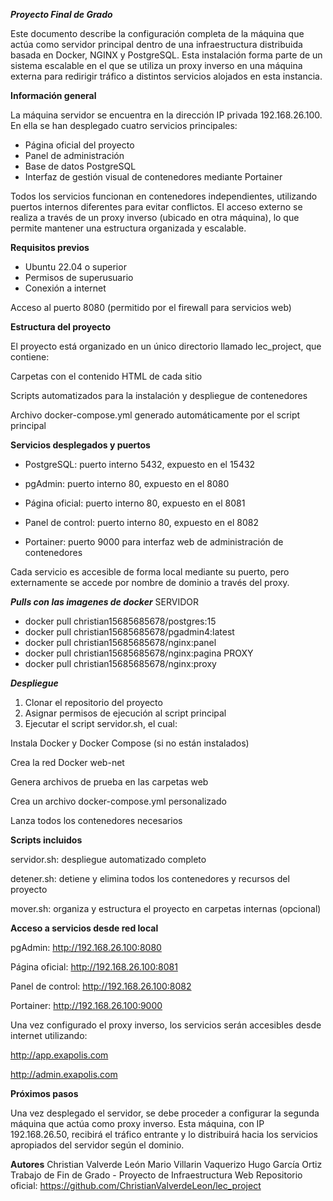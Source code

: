 _**Proyecto Final de Grado**_

Este documento describe la configuración completa de la máquina que actúa como servidor principal dentro de una infraestructura distribuida basada en Docker, NGINX y PostgreSQL. Esta instalación forma parte de un sistema escalable en el que se utiliza un proxy inverso en una máquina externa para redirigir tráfico a distintos servicios alojados en esta instancia.

**Información general**

La máquina servidor se encuentra en la dirección IP privada 192.168.26.100. En ella se han desplegado cuatro servicios principales:

- Página oficial del proyecto
- Panel de administración
- Base de datos PostgreSQL
- Interfaz de gestión visual de contenedores mediante Portainer


Todos los servicios funcionan en contenedores independientes, utilizando puertos internos diferentes para evitar conflictos. El acceso externo se realiza a través de un proxy inverso (ubicado en otra máquina), lo que permite mantener una estructura organizada y escalable.

**Requisitos previos**
- Ubuntu 22.04 o superior
- Permisos de superusuario
- Conexión a internet

Acceso al puerto 8080 (permitido por el firewall para servicios web)

**Estructura del proyecto**

El proyecto está organizado en un único directorio llamado lec_project, que contiene:

Carpetas con el contenido HTML de cada sitio

Scripts automatizados para la instalación y despliegue de contenedores

Archivo docker-compose.yml generado automáticamente por el script principal


**Servicios desplegados y puertos**

- PostgreSQL: puerto interno 5432, expuesto en el 15432

- pgAdmin: puerto interno 80, expuesto en el 8080

- Página oficial: puerto interno 80, expuesto en el 8081

- Panel de control: puerto interno 80, expuesto en el 8082

- Portainer: puerto 9000 para interfaz web de administración de contenedores


Cada servicio es accesible de forma local mediante su puerto, pero externamente se accede por nombre de dominio a través del proxy.

**_Pulls con las imagenes de docker_**
SERVIDOR
- docker pull christian15685685678/postgres:15
- docker pull christian15685685678/pgadmin4:latest
- docker pull christian15685685678/nginx:panel
- docker pull christian15685685678/nginx:pagina
PROXY
- docker pull christian15685685678/nginx:proxy

**_Despliegue_**

1. Clonar el repositorio del proyecto
2. Asignar permisos de ejecución al script principal
3. Ejecutar el script servidor.sh, el cual:

Instala Docker y Docker Compose (si no están instalados)

Crea la red Docker web-net

Genera archivos de prueba en las carpetas web

Crea un archivo docker-compose.yml personalizado

Lanza todos los contenedores necesarios

**Scripts incluidos**

servidor.sh: despliegue automatizado completo

detener.sh: detiene y elimina todos los contenedores y recursos del proyecto

mover.sh: organiza y estructura el proyecto en carpetas internas (opcional)


**Acceso a servicios desde red local**

pgAdmin: http://192.168.26.100:8080

Página oficial: http://192.168.26.100:8081

Panel de control: http://192.168.26.100:8082

Portainer: http://192.168.26.100:9000


Una vez configurado el proxy inverso, los servicios serán accesibles desde internet utilizando:

http://app.exapolis.com

http://admin.exapolis.com

**Próximos pasos**

Una vez desplegado el servidor, se debe proceder a configurar la segunda máquina que actúa como proxy inverso. Esta máquina, con IP 192.168.26.50, recibirá el tráfico entrante y lo distribuirá hacia los servicios apropiados del servidor según el dominio.

**Autores**
Christian Valverde León Mario Villarin Vaquerizo Hugo García Ortiz
Trabajo de Fin de Grado - Proyecto de Infraestructura Web
Repositorio oficial: https://github.com/ChristianValverdeLeon/lec_project
